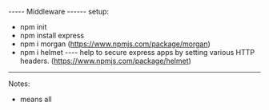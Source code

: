  ----- Middleware ------
setup:
- npm init
- npm install express
- npm i morgan  (https://www.npmjs.com/package/morgan)
- npm i helmet ---- help to secure express apps by setting various HTTP headers. (https://www.npmjs.com/package/helmet)




----------------------
Notes:
* means all
